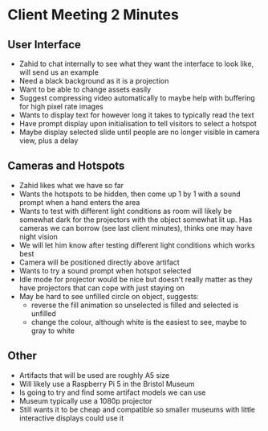 # Client Meeting 2 Minutes
## User Interface
- Zahid to chat internally to see what they want the interface to look like, will send us an example
- Need a black background as it is a projection
- Want to be able to change assets easily
- Suggest compressing video automatically to maybe help with buffering for high pixel rate images
- Wants to display text for however long it takes to typically read the text
- Have prompt display upon initialisation to tell visitors to select a hotspot
- Maybe display selected slide until people are no longer visible in camera view, plus a delay

## Cameras and Hotspots
- Zahid likes what we have so far
- Wants the hotspots to be hidden, then come up 1 by 1 with a sound prompt when a hand enters the area
- Wants to test with different light conditions as room will likely be somewhat dark for the projectors with the object somewhat lit up. Has cameras we can borrow (see last client minutes), thinks one may have night vision
- We will let him know after testing different light conditions which works best
- Camera will be positioned directly above artifact
- Wants to try a sound prompt when hotspot selected
- Idle mode for projector would be nice but doesn't really matter as they have projectors that can cope with just staying on
- May be hard to see unfilled circle on object, suggests:
    - reverse the fill animation so unselected is filled and selected is unfilled
    - change the colour, although white is the easiest to see, maybe to gray to white

## Other
- Artifacts that will be used are  roughly A5 size
- Will likely use a Raspberry Pi 5 in the Bristol Museum
- Is going to try and find some artifact models we can use
- Museum typically use a 1080p projector
- Still wants it to be cheap and compatible so smaller museums with little interactive displays could use it
